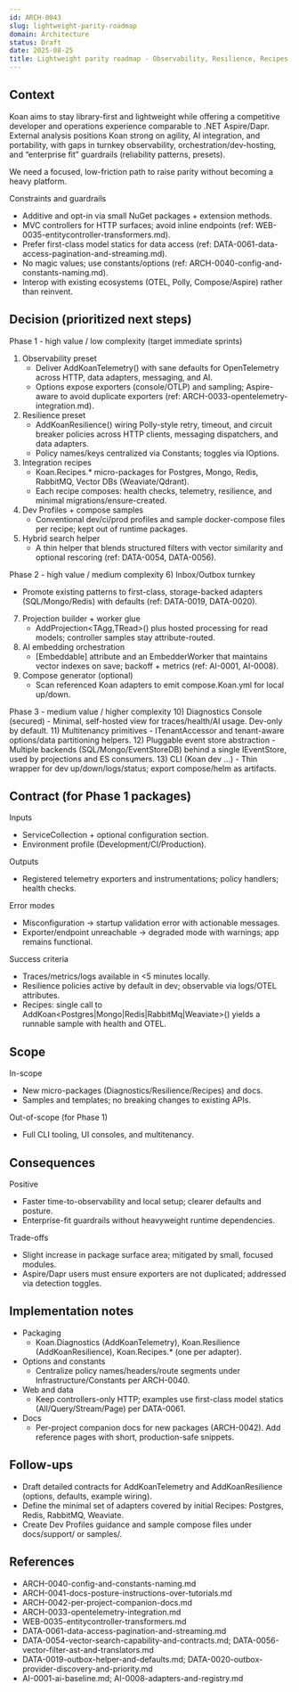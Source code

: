```yaml
---
id: ARCH-0043
slug: lightweight-parity-roadmap
domain: Architecture
status: Draft
date: 2025-08-25
title: Lightweight parity roadmap - Observability, Resilience, Recipes, Dev Profiles, Hybrid Search
---
```


## Context

Koan aims to stay library-first and lightweight while offering a competitive developer and operations experience comparable to .NET Aspire/Dapr. External analysis positions Koan strong on agility, AI integration, and portability, with gaps in turnkey observability, orchestration/dev-hosting, and “enterprise fit” guardrails (reliability patterns, presets).

We need a focused, low-friction path to raise parity without becoming a heavy platform.

Constraints and guardrails

- Additive and opt-in via small NuGet packages + extension methods.
- MVC controllers for HTTP surfaces; avoid inline endpoints (ref: WEB-0035-entitycontroller-transformers.md).
- Prefer first-class model statics for data access (ref: DATA-0061-data-access-pagination-and-streaming.md).
- No magic values; use constants/options (ref: ARCH-0040-config-and-constants-naming.md).
- Interop with existing ecosystems (OTEL, Polly, Compose/Aspire) rather than reinvent.

## Decision (prioritized next steps)

Phase 1 - high value / low complexity (target immediate sprints)

1. Observability preset
   - Deliver AddKoanTelemetry() with sane defaults for OpenTelemetry across HTTP, data adapters, messaging, and AI.
   - Options expose exporters (console/OTLP) and sampling; Aspire-aware to avoid duplicate exporters (ref: ARCH-0033-opentelemetry-integration.md).
2. Resilience preset
   - AddKoanResilience() wiring Polly-style retry, timeout, and circuit breaker policies across HTTP clients, messaging dispatchers, and data adapters.
   - Policy names/keys centralized via Constants; toggles via IOptions.
3. Integration recipes
   - Koan.Recipes.\* micro-packages for Postgres, Mongo, Redis, RabbitMQ, Vector DBs (Weaviate/Qdrant).
   - Each recipe composes: health checks, telemetry, resilience, and minimal migrations/ensure-created.
4. Dev Profiles + compose samples
   - Conventional dev/ci/prod profiles and sample docker-compose files per recipe; kept out of runtime packages.
5. Hybrid search helper
   - A thin helper that blends structured filters with vector similarity and optional rescoring (ref: DATA-0054, DATA-0056).

Phase 2 - high value / medium complexity 6) Inbox/Outbox turnkey

- Promote existing patterns to first-class, storage-backed adapters (SQL/Mongo/Redis) with defaults (ref: DATA-0019, DATA-0020).

7. Projection builder + worker glue
   - AddProjection<TAgg,TRead>() plus hosted processing for read models; controller samples stay attribute-routed.
8. AI embedding orchestration
   - [Embeddable] attribute and an EmbedderWorker that maintains vector indexes on save; backoff + metrics (ref: AI-0001, AI-0008).
9. Compose generator (optional)
   - Scan referenced Koan adapters to emit compose.Koan.yml for local up/down.

Phase 3 - medium value / higher complexity 10) Diagnostics Console (secured) - Minimal, self-hosted view for traces/health/AI usage. Dev-only by default. 11) Multitenancy primitives - ITenantAccessor and tenant-aware options/data partitioning helpers. 12) Pluggable event store abstraction - Multiple backends (SQL/Mongo/EventStoreDB) behind a single IEventStore, used by projections and ES consumers. 13) CLI (Koan dev …) - Thin wrapper for dev up/down/logs/status; export compose/helm as artifacts.

## Contract (for Phase 1 packages)

Inputs

- ServiceCollection + optional configuration section.
- Environment profile (Development/CI/Production).

Outputs

- Registered telemetry exporters and instrumentations; policy handlers; health checks.

Error modes

- Misconfiguration → startup validation error with actionable messages.
- Exporter/endpoint unreachable → degraded mode with warnings; app remains functional.

Success criteria

- Traces/metrics/logs available in <5 minutes locally.
- Resilience policies active by default in dev; observable via logs/OTEL attributes.
- Recipes: single call to AddKoan<Postgres|Mongo|Redis|RabbitMq|Weaviate>() yields a runnable sample with health and OTEL.

## Scope

In-scope

- New micro-packages (Diagnostics/Resilience/Recipes) and docs.
- Samples and templates; no breaking changes to existing APIs.

Out-of-scope (for Phase 1)

- Full CLI tooling, UI consoles, and multitenancy.

## Consequences

Positive

- Faster time-to-observability and local setup; clearer defaults and posture.
- Enterprise-fit guardrails without heavyweight runtime dependencies.

Trade-offs

- Slight increase in package surface area; mitigated by small, focused modules.
- Aspire/Dapr users must ensure exporters are not duplicated; addressed via detection toggles.

## Implementation notes

- Packaging
  - Koan.Diagnostics (AddKoanTelemetry), Koan.Resilience (AddKoanResilience), Koan.Recipes.\* (one per adapter).
- Options and constants
  - Centralize policy names/headers/route segments under Infrastructure/Constants per ARCH-0040.
- Web and data
  - Keep controllers-only HTTP; examples use first-class model statics (All/Query/Stream/Page) per DATA-0061.
- Docs
  - Per-project companion docs for new packages (ARCH-0042). Add reference pages with short, production-safe snippets.

## Follow-ups

- Draft detailed contracts for AddKoanTelemetry and AddKoanResilience (options, defaults, example wiring).
- Define the minimal set of adapters covered by initial Recipes: Postgres, Redis, RabbitMQ, Weaviate.
- Create Dev Profiles guidance and sample compose files under docs/support/ or samples/.

## References

- ARCH-0040-config-and-constants-naming.md
- ARCH-0041-docs-posture-instructions-over-tutorials.md
- ARCH-0042-per-project-companion-docs.md
- ARCH-0033-opentelemetry-integration.md
- WEB-0035-entitycontroller-transformers.md
- DATA-0061-data-access-pagination-and-streaming.md
- DATA-0054-vector-search-capability-and-contracts.md; DATA-0056-vector-filter-ast-and-translators.md
- DATA-0019-outbox-helper-and-defaults.md; DATA-0020-outbox-provider-discovery-and-priority.md
- AI-0001-ai-baseline.md; AI-0008-adapters-and-registry.md
